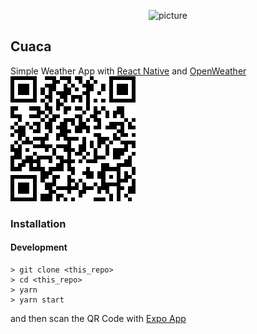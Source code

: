 <span style="display:block;text-align:center">![picture](https://res.cloudinary.com/hamharry/image/upload/v1536140110/bg-cuaca-repo_clfldh.png)</span>
## Cuaca
Simple Weather App with [React Native](https://facebook.github.io/react-native/blog/2017/03/13/introducing-create-react-native-app) and [OpenWeather](https://openweathermap.org)
![picture](QRCODE.png)
### Installation
#### Development
```
> git clone <this_repo>
> cd <this_repo>
> yarn
> yarn start
```
and then scan the QR Code with  [Expo App](http://expo.io)
